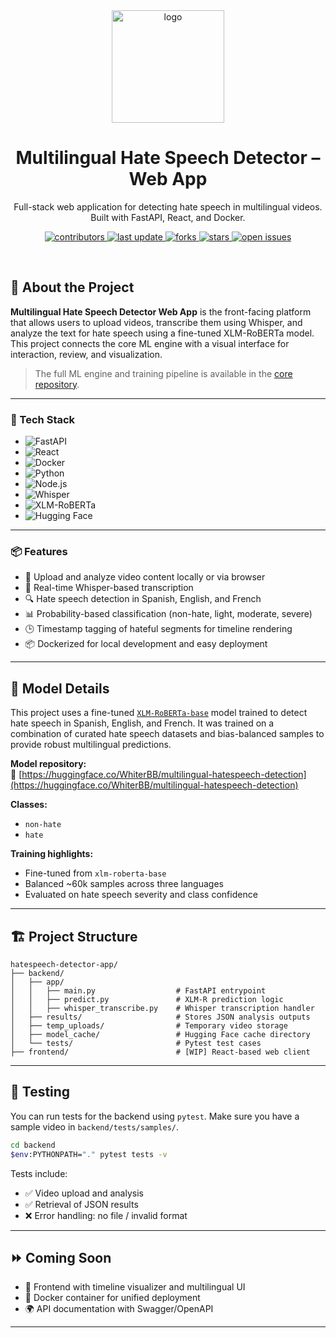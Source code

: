 <!-- Header -->

<div align="center">

  <img src="https://cdn-icons-png.flaticon.com/256/3587/3587105.png" alt="logo" width="180" height="auto" />
  <h1>Multilingual Hate Speech Detector – Web App</h1>
  
  <p>
    Full-stack web application for detecting hate speech in multilingual videos. Built with FastAPI, React, and Docker.
  </p>

<!-- Badges -->
<p>
  <a href="https://github.com/WhiterBB/hatespeech-detector-app/graphs/contributors">
    <img src="https://img.shields.io/github/contributors/WhiterBB/hatespeech-detector-app" alt="contributors" />
  </a>
  <a href="https://github.com/WhiterBB/hatespeech-detector-app/commits/main">
    <img src="https://img.shields.io/github/last-commit/WhiterBB/hatespeech-detector-app" alt="last update" />
  </a>
  <a href="https://github.com/WhiterBB/hatespeech-detector-app/network/members">
    <img src="https://img.shields.io/github/forks/WhiterBB/hatespeech-detector-app" alt="forks" />
  </a>
  <a href="https://github.com/WhiterBB/hatespeech-detector-app/stargazers">
    <img src="https://img.shields.io/github/stars/WhiterBB/hatespeech-detector-app" alt="stars" />
  </a>
  <a href="https://github.com/WhiterBB/hatespeech-detector-app/issues/">
    <img src="https://img.shields.io/github/issues/WhiterBB/hatespeech-detector-app" alt="open issues" />
  </a>
</p>

</div>

<br />

## 🧠 About the Project

**Multilingual Hate Speech Detector Web App** is the front-facing platform that allows users to upload videos, transcribe them using Whisper, and analyze the text for hate speech using a fine-tuned XLM-RoBERTa model. This project connects the core ML engine with a visual interface for interaction, review, and visualization.

> The full ML engine and training pipeline is available in the [core repository](https://github.com/WhiterBB/multilingual-hate-speech).

---

### 🚀 Tech Stack

* ![FastAPI](https://img.shields.io/badge/FastAPI-005571?style=for-the-badge&logo=fastapi&logoColor=white)
* ![React](https://img.shields.io/badge/React-61DAFB?style=for-the-badge&logo=react&logoColor=black)
* ![Docker](https://img.shields.io/badge/Docker-2496ED?style=for-the-badge&logo=docker&logoColor=white)
* ![Python](https://img.shields.io/badge/Python-3776AB?style=for-the-badge&logo=python&logoColor=white)
* ![Node.js](https://img.shields.io/badge/Node.js-339933?style=for-the-badge&logo=node-dot-js&logoColor=white)
* ![Whisper](https://img.shields.io/badge/Whisper-555?style=for-the-badge)
* ![XLM-RoBERTa](https://img.shields.io/badge/XLM--RoBERTa-ffcc00?style=for-the-badge&logo=huggingface&logoColor=black)
* ![Hugging Face](https://img.shields.io/badge/Hugging--Face-FFBF00?style=for-the-badge&logo=huggingface&logoColor=black)

---

### 📦 Features

- 🎥 Upload and analyze video content locally or via browser
- 🧠 Real-time Whisper-based transcription
- 🔍 Hate speech detection in Spanish, English, and French
- 📊 Probability-based classification (non-hate, light, moderate, severe)
- 🕒 Timestamp tagging of hateful segments for timeline rendering
- 📦 Dockerized for local development and easy deployment

---


## 🧬 Model Details

This project uses a fine-tuned [`XLM-RoBERTa-base`](https://huggingface.co/WhiterBB/multilingual-hatespeech-detection) model trained to detect hate speech in Spanish, English, and French. It was trained on a combination of curated hate speech datasets and bias-balanced samples to provide robust multilingual predictions.

**Model repository:**\
🔗 [https://huggingface.co/WhiterBB/multilingual-hatespeech-detection](https://huggingface.co/WhiterBB/multilingual-hatespeech-detection)

**Classes:**

- `non-hate`
- `hate`

**Training highlights:**

- Fine-tuned from `xlm-roberta-base`
- Balanced \~60k samples across three languages
- Evaluated on hate speech severity and class confidence

---

## 🏗️ Project Structure

```
hatespeech-detector-app/
├── backend/
│   ├── app/
│   │   ├── main.py                  # FastAPI entrypoint
│   │   ├── predict.py               # XLM-R prediction logic
│   │   ├── whisper_transcribe.py    # Whisper transcription handler
│   ├── results/                     # Stores JSON analysis outputs
│   ├── temp_uploads/                # Temporary video storage
│   ├── model_cache/                 # Hugging Face cache directory
│   └── tests/                       # Pytest test cases
├── frontend/                        # [WIP] React-based web client
```

---

## 🧪 Testing

You can run tests for the backend using `pytest`. Make sure you have a sample video in `backend/tests/samples/`.

```bash
cd backend
$env:PYTHONPATH="." pytest tests -v
```

Tests include:

- ✅ Video upload and analysis
- ✅ Retrieval of JSON results
- ❌ Error handling: no file / invalid format

---

## ⏩ Coming Soon

- 🧩 Frontend with timeline visualizer and multilingual UI
- 🐳 Docker container for unified deployment
- 🌍 API documentation with Swagger/OpenAPI

---